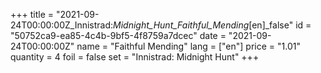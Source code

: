 +++
title = "2021-09-24T00:00:00Z_Innistrad:_Midnight_Hunt_Faithful_Mending_[en]_false"
id = "50752ca9-ea85-4c4b-9bf5-4f8759a7dcec"
date = "2021-09-24T00:00:00Z"
name = "Faithful Mending"
lang = ["en"]
price = "1.01"
quantity = 4
foil = false
set = "Innistrad: Midnight Hunt"
+++
